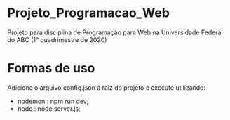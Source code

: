 # Projeto_Programacao_Web
Projeto para disciplina de Programação para Web na Universidade Federal do ABC (1° quadrimestre de 2020)

# Formas de uso
Adicione o arquivo config.json à raiz do projeto e execute utilizando:
* nodemon : npm run dev;
* node : node server.js;
